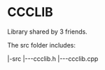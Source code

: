 # CCCLIB
Library shared by 3 friends.

The src folder includes:

|-src
   |---ccclib.h
   |---ccclib.cpp
